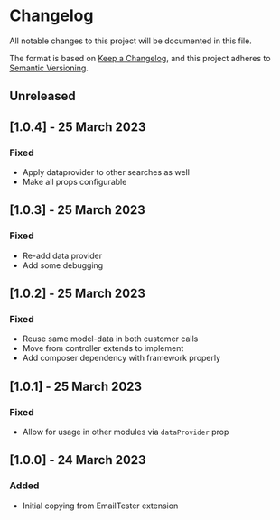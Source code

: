 # Changelog
All notable changes to this project will be documented in this file.

The format is based on [Keep a Changelog](https://keepachangelog.com/en/1.0.0/),
and this project adheres to [Semantic Versioning](https://semver.org/spec/v2.0.0.html).

## Unreleased

## [1.0.4] - 25 March 2023
### Fixed
- Apply dataprovider to other searches as well
- Make all props configurable

## [1.0.3] - 25 March 2023
### Fixed
- Re-add data provider
- Add some debugging

## [1.0.2] - 25 March 2023
### Fixed
- Reuse same model-data in both customer calls
- Move from controller extends to implement
- Add composer dependency with framework properly

## [1.0.1] - 25 March 2023
### Fixed
- Allow for usage in other modules via `dataProvider` prop

## [1.0.0] - 24 March 2023
### Added
- Initial copying from EmailTester extension
